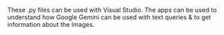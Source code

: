 These .py files can be used with Visual Studio. The apps can be used to understand how Google Gemini can be used with text queries & to get information about the Images.
